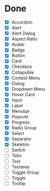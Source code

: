 # Done

- [x] Accordion
- [x] Alert
- [x] Alert Dialog
- [x] Aspect Ratio
- [x] Avatar
- [x] Badge
- [x] Button
- [x] Card
- [x] Checkbox
- [x] Collapsible
- [x] Context Menu
- [x] Dialog
- [x] Dropdown Menu
- [x] Hover Card
- [x] Input
- [x] Label
- [x] Menubar
- [x] Popover
- [x] Progress
- [x] Radio Group
- [x] Select
- [x] Separator
- [x] Skeleton
- [ ] Switch
- [ ] Tabs
- [ ] Text
- [ ] Textarea
- [ ] Toggle Group
- [ ] Toggle
- [ ] Tooltip
